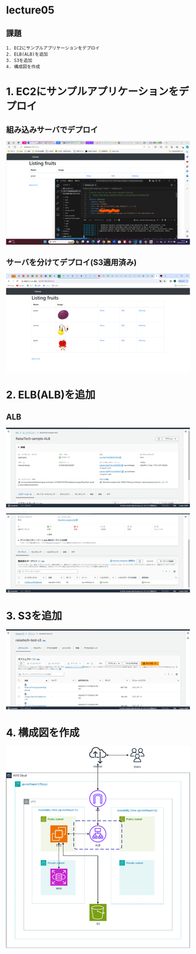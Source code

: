 # lecture05

## 課題

    1. EC2にサンプルアプリケーションをデプロイ
    2. ELB(ALB)を追加
    3. S3を追加
    4. 構成図を作成


# 1. EC2にサンプルアプリケーションをデプロイ

## 組み込みサーバでデプロイ

![組み込みサーバでデプロイ](img/img-lecture05/組み込みサーバデプロイ.png)

## サーバを分けてデプロイ(S3適用済み)

![Nginx + Unicorn でデプロイ](img/img-lecture05/サーバを分けてデプロイ＿S3適用済み.png)


# 2. ELB(ALB)を追加

## ALB

![ALB](img/img-lecture05/ALB.png)

![ALB-TG](img/img-lecture05/ALB-TG.png)


# 3. S3を追加

![S3](img/img-lecture05/S3.png)


# 4. 構成図を作成

![構成図](img/img-lecture05/第5回課題-2.png)

